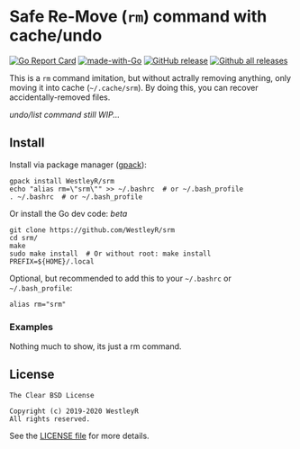 # Safe Re-Move (`rm`) command with cache/undo

[![Go Report Card](https://goreportcard.com/badge/github.com/WestleyR/srm)](https://goreportcard.com/report/github.com/WestleyR/srm)
[![made-with-Go](https://img.shields.io/badge/Made%20with-Go-1f425f.svg)](http://golang.org)
[![GitHub release](https://img.shields.io/github/release/WestleyR/srm.svg)](https://GitHub.com/WestleyR/srm/releases/)
[![Github all releases](https://img.shields.io/github/downloads/WestleyR/srm/total.svg)](https://GitHub.com/WestleyR/srm/releases/)

This is a `rm` command imitation, but without actrally removing anything, only
moving it into cache (`~/.cache/srm`). By doing this, you can recover
accidentally-removed files.

_undo/list command still WIP..._

## Install

Install via package manager ([gpack](https://github.com/WestleyR/gpack)):

```
gpack install WestleyR/srm
echo "alias rm=\"srm\"" >> ~/.bashrc  # or ~/.bash_profile
. ~/.bashrc  # or ~/.bash_profile
```

Or install the Go dev code: _beta_

```
git clone https://github.com/WestleyR/srm
cd srm/
make
sudo make install  # Or without root: make install PREFIX=${HOME}/.local
```

Optional, but recommended to add this to your `~/.bashrc` or `~/.bash_profile`:

```
alias rm="srm"
```

### Examples

Nothing much to show, its just a rm command.

## License

```
The Clear BSD License

Copyright (c) 2019-2020 WestleyR
All rights reserved.
```

See the [LICENSE file](LICENSE)
for more details.

<br>

